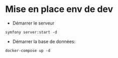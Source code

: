# Mise en place env de dev

- Démarrer le serveur
```
symfony server:start -d
```

- Démarrer la base de données:
```
docker-compose up -d
```
